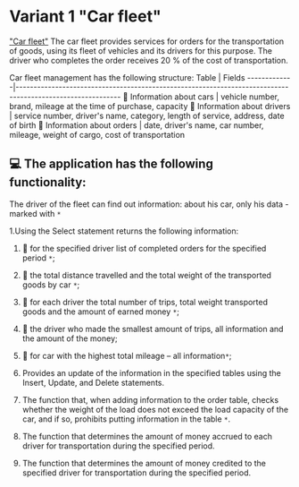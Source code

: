 # Variant 1 "Car fleet"
["Car fleet"](https://docs.google.com/document/d/10ehak4I5c0Vl53EqSSB33n9ijM-K8qSVYNXO3AeCq50/edit?usp=sharing)
The car fleet provides services for orders for the transportation of goods, using its fleet of vehicles and its drivers for this purpose. The driver who completes the order receives 20 % of the cost of transportation.

Car fleet management has the following structure:
Table | Fields
-------------|----------------------------------------------------------------------------------------------------------- 
🚙 Information about cars | vehicle number, brand, mileage at the time of purchase, capacity
🧔 Information about drivers | service number, driver's name, category, length of service, address, date of birth
📃 Information about orders | date, driver's name, car number, mileage, weight of cargo, cost of transportation

💻 The application has the following functionality:
----------------------------------------------------------------------------------------------------------- 
The driver of the fleet can find out information: about his car, only his data - marked with `*`

1.Using the Select statement returns the following information:
  1. 📌 for the specified driver list of completed orders for the specified period `*`;                                                     
  1. 📌 the total distance travelled and the total weight of the transported goods by car `*`;
  1. 📌 for each driver the total number of trips, total weight transported goods and the amount of earned money `*`;
  1. 📌 the driver who made the smallest amount of trips, all information and the amount of the money;
  1. 📌 for car with the highest total mileage – all information`*`; 
  
2. Provides an update of the information in the specified tables using the Insert, Update, and Delete statements.

3. The function that, when adding information to the order table,
checks whether the weight of the load does not exceed the load capacity of the car, and if so, prohibits putting information in the table `*`.

4. The function that determines the amount of money accrued to each driver for transportation during the specified period.

5. The function that determines the amount of money credited to the specified driver for transportation during the specified period.
